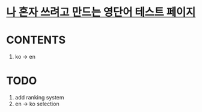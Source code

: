 # [나 혼자 쓰려고 만드는 영단어 테스트 페이지](https://jeongdongha.me/toeic-words/)

# CONTENTS

1. ko -> en

# TODO
1. add ranking system
2. en -> ko selection

